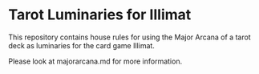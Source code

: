 # Tarot Luminaries for Illimat
This repository contains house rules for using the Major Arcana of a tarot deck as luminaries for the card game Illimat.

Please look at majorarcana.md for more information.
